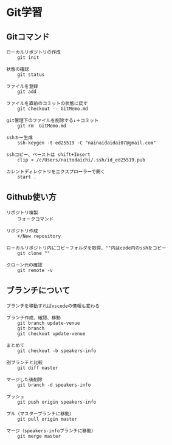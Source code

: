 # Git学習

## Gitコマンド

    ローカルリポジトリの作成
        git init

    状態の確認
        git status

    ファイルを登録
        git add

    ファイルを直前のコミットの状態に戻す
        git checkout -- GitMemo.md

    git管理下のファイルを削除する↓＋コミット
        git rm  GitMemo.md

    sshキー生成
        ssh-keygen -t ed25519 -C "nainaidaidai07@gmail.com"
    
    sshコピー、ペーストは shift+Insert
        clip < /c/Users/naitodaichi/.ssh/id_ed25519.pub

    カレントディレクトリをエクスプローラーで開く
        start .

## Github使い方

    リポジトリ複製
        フォークコマンド

    リポジトリ作成
        +/New repository

    ローカルリポジトリ内にコピーフォルダを取得、""内はcode内のsshをコピー
        git clone ""
    
    クローン元の確認
        git remote -v

## ブランチについて

    ブランチを移動すればvscodeの情報も変わる

    ブランチ作成、確認、移動
        git branch update-venue
        git branch
        git checkout update-venue

    まとめて
        git checkout -b speakers-info

    別ブランチと比較
        git diff master

    マージした後削除
        git branch -d speakers-info
    
    プッシュ
        git push origin speakers-info
    
    プル（マスターブランチに移動）
        git pull origin master

    マージ（speakers-infoブランチに移動）
        git merge master
